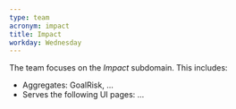 ```yaml
---
type: team
acronym: impact
title: Impact
workday: Wednesday
---
```


The team focuses on the *Impact* subdomain. This includes: 

* Aggregates: GoalRisk, ...
* Serves the following UI pages: ... 
